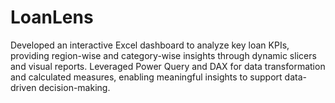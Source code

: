 # LoanLens
Developed an interactive Excel dashboard to analyze key loan KPIs, providing region-wise and category-wise insights through dynamic slicers and visual reports. Leveraged Power Query and DAX for data transformation and calculated measures, enabling meaningful insights to support data-driven decision-making.
